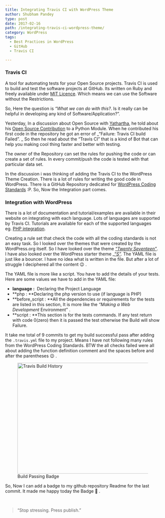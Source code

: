```yaml
---
title: Integrating Travis CI with WordPress Theme
author: Shubham Pandey
type: post
date: 2017-02-16
path: /integrating-travis-ci-wordpress-theme/
category: WordPress
tags:
  - Best Practices in WordPress
  - GitHub
  - Travis CI

---
```

### Travis CI

A tool for automating tests for your Open Source projects. Travis CI is used to build and test the software projects at GitHub. Its written on Ruby and freely available under <a href="https://opensource.org/licenses/MIT" target="_blank" rel="noopener noreferrer">MIT Licence</a>. Which means we can use the Software without the Restrictions.

So, Here the question is _&#8220;What we can do with this?_. Is it really can be helpful in developing any kind of Software/Application?&#8221;.

Yesterday, In a discussion about Open Source with <a href="http://yaj22.wordpress.com" target="_blank" rel="noopener noreferrer">Yathartha</a>, he told about his <a href="https://yaj22.wordpress.com/2017/02/12/contributing-to-open-source/" target="_blank" rel="noopener noreferrer">Open Source Contribution</a> to a Python Module. When he contributed his first code in the repository he got an error of _&#8220;Failure: Travis CI build Failed&#8221;. _ So then he read about the &#8220;Travis CI&#8221; that is a kind of Bot that can help you making cool thing faster and better with testing.

The owner of the Repository can set the rules for pushing the code or can create a set of rules. In every commit/push the code is tested with that particular data set.

In the discussion i was thinking of adding the Travis CI to the WordPress Theme Creation. There is a lot of rules for writing the good code in WordPress. There is a GitHub Repository dedicated for <a href="https://github.com/WordPress-Coding-Standards/WordPress-Coding-Standards" target="_blank" rel="noopener noreferrer">WordPress Coding Standards</a> :P. So, Now the Integration part comes.

### Integration with WordPress

There is a lot of documentation and tutorial/examples are available in their website on integrating with each language. Lots of languages are supported by Travis CI. Tutorials are available for each of the supported languages eg. <a href="https://docs.travis-ci.com/user/languages/php/" target="_blank" rel="noopener noreferrer">PHP integration</a>.

Creating a rule set that check the code with all the coding standards is not an easy task. So I looked over the themes that were created by the WordPress.org itself. So I have looked over the theme <a href="https://github.com/WordPress/twentysixteen/" target="_blank" rel="noopener noreferrer"><em>&#8220;Twenty Seventeen&#8221;</em></a>. I have also looked over the WordPress starter theme _<a href="http://underscores.me" target="_blank" rel="noopener noreferrer">&#8220;_S&#8221;</a>._ The YAML file is just like a bouncer. I have no idea what is written in the file. But after a lot of struggle I deciphered all the content 😉 .

The YAML file is more like a script. You have to add the details of your tests. Here are some values we have to add in the YAML file:

  * **language :**  Declaring the Project Language
  * **php : **Declaring the php version to use (if language is PHP)
  * **before_script : **All the dependencies or requirements for the tests are listed in this section, It is more like the _&#8220;Making a Web Development_ Environment&#8221; .
  * **script : **This section is for the tests commands. If any test return with code 0(zero) then it is passed the test otherwise the Build will show Failure.

<script src="https://gist.github.com/shubham9411/3658c3dcc8423220db35a9bca4dd6edd.js"></script>

It take me total of 9 commits to get my build successful pass after adding the `.travis.yml` file to my project. Means I have not following many rules from the WordPress Coding Standards. BTW the all checks failed were all about adding the function definition comment and the spaces before and after the parentheses 😉 .

<figure id="attachment_458" class=" alignnone"><img class="wp-image-458 size-full" src="/resources/uploads/2017/02/Screenshot-259.png?resize=640%2C360&#038;ssl=1" alt="Travis Build History" width="640" height="360"  /><figcaption class="wp-caption-text">Build Passing Badge</figcaption></figure>

So, Now I can add a badge to my github repository Readme for the last commit. It made me happy today the Badge 🙂 .

&nbsp;

> “Stop stressing. Press publish.”

 [1]: /resources/uploads/2017/02/Screenshot-259.png?ssl=1
 [2]: /resources/uploads/2017/02/build-passing.png?ssl=1